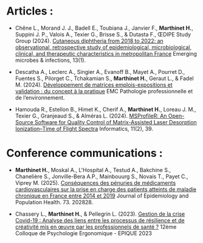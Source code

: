 # Articles :   

  * Chêne L., Morand J. J., Badell E., Toubiana J., Janvier F., **Marthinet H.**, Suppini J. P., Valois A., Texier G., Brisse S., & Dutasta F., ŒDIPE Study Group (2024). [Cutaneous diphtheria from 2018 to 2022: an observational, retrospective study of epidemiological, microbiological, clinical, and therapeutic characteristics in metropolitan France](https://doi.org/10.1080/22221751.2024.2408324)
 Emerging microbes & infections, 13(1).


  * Descatha A., Leclerc A., Singier A., Evanoff B., Mayet A., Pourret D., Fuentes S., Pilorget C., Tchakamian S., **Marthinet H.**, Geraut L., & Fadel M. (2024). [Développement de matrices emplois-expositions et validation : du concept à la pratique](https://www.em-consulte.com/article/1667358) EMC Pathologie professionnelle et de l’environnement.

 
  * Hamouda R., Estellon B., Himet K., Cherif A., **Marthinet H.**, Loreau J. M., Texier G., Granjeaud S., & Alméras L. (2024). [MSProfileR: An Open-Source Software for Quality Control of Matrix-Assisted Laser Desorption Ionization–Time of Flight Spectra](https://doi.org/10.3390/informatics11020039) Informatics, 11(2), 39.

# Conference communications :   
  * **Marthinet H.**, Moskal A., L'Hospital A., Testud A., Bakchine S., Chanelière S., Jonville-Bera A.P., Mainbouurg S., Novais T., Payet C., Viprey M. (2025). [Conséquences des pénuries de médicaments cardiovasculaires sur la prise en charge des patients atteints de maladie chronique en France entre 2014 et 2019](https://www.sciencedirect.com/science/article/pii/S2950433325000230) Journal of Epidemiology and Population Health. 73. 202828. 
    
  * Chassery L., **Marthinet H.**, & Pellegrin L. (2023).
[Gestion de la crise Covid-19 : Analyse des liens entre les processus de résilience et de créativité mis en œuvre par 
les professionnels de santé ?](https://www.researchgate.net/publication/380185949_Gestion_de_la_crise_Covid-19_Analyse_des_liens_entre_les_processus_de_resilience_et_de_creativite_mis_en_oeuvre_par_les_professionnels_de_sante) 12ème Colloque de Psychologie Ergonomique - EPIQUE 2023
